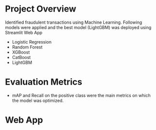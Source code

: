 # Project Overview

Identified fraudulent transactions using Machine Learning. Following models were applied and the best model (LightGBM) was deployed using Streamlit Web App
* Logistic Regression
* Random Forest
* XGBoost
* CatBoost
* LightGBM


# Evaluation Metrics

* mAP  and Recall on the positive class were the main metrics on which the model was optimized.

# Web App




